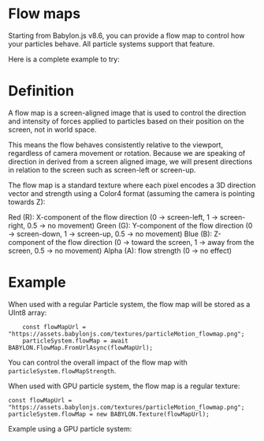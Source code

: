 # Flow maps

Starting from Babylon.js v8.6, you can provide a flow map to control how your particles behave.
All particle systems support that feature.

Here is a complete example to try:

<Playground id="#5DM02T#7" title="Flow map" description="Complete example of a particle flow map."/>

# Definition

A flow map is a screen-aligned image that is used to control the direction and intensity of forces applied to particles based on their position on the screen, not in world space. 

This means the flow behaves consistently relative to the viewport, regardless of camera movement or rotation. Because we are speaking of direction in derived from a screen aligned image, we will present directions in relation to the screen such as screen-left or screen-up.

The flow map is a standard texture where each pixel encodes a 3D direction vector and strength using a Color4 format (assuming the camera is pointing towards Z):  

Red (R): X-component of the flow direction (0 → screen-left, 1 → screen-right, 0.5 → no movement)
Green (G): Y-component of the flow direction (0 → screen-down, 1 → screen-up, 0.5 → no movement)
Blue (B): Z-component of the flow direction (0 → toward the screen, 1 → away from the screen, 0.5 → no movement)
Alpha (A): flow strength (0 → no effect)

# Example

When used with a regular Particle system, the flow map will be stored as a UInt8 array:
```
    const flowMapUrl = "https://assets.babylonjs.com/textures/particleMotion_flowmap.png";
    particleSystem.flowMap = await BABYLON.FlowMap.FromUrlAsync(flowMapUrl);
```

You can control the overall impact of the flow map with `particleSystem.flowMapStrength`.

When used with GPU particle system, the flow map is a regular texture:
```
const flowMapUrl = "https://assets.babylonjs.com/textures/particleMotion_flowmap.png";
particleSystem.flowMap = new BABYLON.Texture(flowMapUrl);
```

Example using a GPU particle system:

<Playground id="#5DM02T#12" title="Flow map" description="Complete example of a GPU particle flow map."/>

